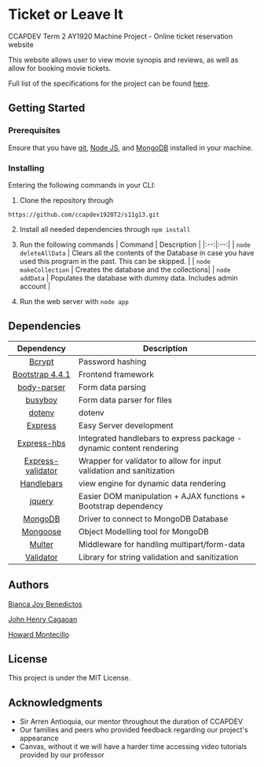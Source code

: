 # Ticket or Leave It
CCAPDEV Term 2 AY1920 Machine Project - Online ticket reservation website

This website allows user to view movie synopis and reviews, as well as allow for booking movie tickets. 

Full list of the specifications for the project can be found [here](https://github.com/ccapdev1920T2/s11g13/blob/master/Group13%20S11%20MP%20Specifications.pdf).

## Getting Started

### Prerequisites

Ensure that you have [git](https://git-scm.com/downloads), [Node JS](https://nodejs.org/en/download/), and [MongoDB](https://www.mongodb.com/download-center/community) installed in your machine. 

### Installing
Entering the following commands in your CLI:


1. Clone the repository through 
```
https://github.com/ccapdev1920T2/s11g13.git
```

2. Install all needed dependencies through `npm install`

3. Run the following commands
   | Command | Description |
   |:--:|:--:|
   | `node deleteAllData` | Clears all the contents of the Database in case you have used this program in the past. This can be skipped. |
   | `node makeCollection` | Creates the database and the collections|
   | `node addData` | Populates the database with dummy data. Includes admin account |

4. Run the web server with `node app` 

## Dependencies

| Dependency | Description |
|:---:|---|
| [Bcrypt](https://www.npmjs.com/package/bcrypt) | Password hashing |
| [Bootstrap 4.4.1](https://getbootstrap.com/) | Frontend framework |
| [body-parser](https://www.npmjs.com/package/body-parser) | Form data parsing |
| [busyboy](https://www.npmjs.com/package/busboy) | Form data parser for files |
| [dotenv](https://www.npmjs.com/package/dotenv)| dotenv |
| [Express](https://www.npmjs.com/package/express) | Easy Server development |
| [Express-hbs](https://www.npmjs.com/package/express-hbs) | Integrated handlebars to express package - dynamic content rendering |
| [Express-validator](https://www.npmjs.com/package/express-validator) | Wrapper for validator to allow for input validation and sanitization |
| [Handlebars](https://www.npmjs.com/package/hbs) | view engine for dynamic data rendering |
| [jquery](https://www.npmjs.com/package/jquery) | Easier DOM manipulation + AJAX functions + Bootstrap dependency |
| [MongoDB](https://www.npmjs.com/package/mongodb) | Driver to connect to MongoDB Database |
| [Mongoose](https://www.npmjs.com/package/mongoose) | Object Modelling tool for MongoDB |
| [Multer](https://www.npmjs.com/package/multer) | Middleware for handling multipart/form-data |
| [Validator](https://www.npmjs.com/package/validator) | Library for string validation and sanitization |


## Authors
[Bianca Joy Benedictos](https://fb.me/biancajoyrb)

[John Henry Cagaoan](https://fb.me/jhcagaoan)

[Howard Montecillo](https://fb.me/howard.ang.7)

## License
This project is under the MIT License.

## Acknowledgments
- Sir Arren Antioquia, our mentor throughout the duration of CCAPDEV
- Our families and peers who provided feedback regarding our project's appearance
- Canvas, without it we will have a harder time accessing video tutorials provided by our professor
